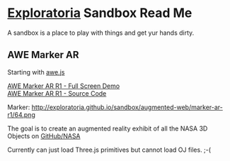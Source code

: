 [Exploratoria]( http://exploratoria.github.io )
Sandbox Read Me
==

A sandbox is a place to play with things and get yur hands dirty.


## AWE Marker AR

Starting with [awe.js]( https://github.com/buildar/awe.js )

[AWE Marker AR R1 - Full Screen Demo]( http://exploratoria.github.io/sandbox/augmented-web/marker-ar-r1/ )  
[AWE Marker AR R1 - Source Code]( https://github.com/exploratoria/exploratoria.github.io/tree/master/sandbox/augmented-web/marker-ar-r1 )

Marker: <http://exploratoria.github.io/sandbox/augmented-web/marker-ar-r1/64.png>


The goal is to create an augmented reality exhibit of all the NASA 3D Objects on [GitHub/NASA]( https://github.com/nasa/NASA-3D-Resources/tree/master/3D%20Printing )

Currently can just load Three.js primitives but cannot load OJ files. ;-(



